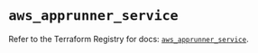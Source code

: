 # `aws_apprunner_service`

Refer to the Terraform Registry for docs: [`aws_apprunner_service`](https://registry.terraform.io/providers/hashicorp/aws/5.90.1/docs/resources/apprunner_service).
